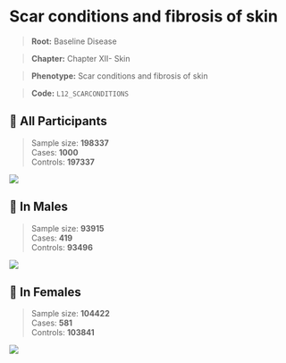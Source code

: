 # Scar conditions and fibrosis of skin

> **Root:** Baseline Disease  

> **Chapter:** Chapter XII- Skin  

> **Phenotype:** Scar conditions and fibrosis of skin  

> **Code:** `L12_SCARCONDITIONS`

## 🧪 All Participants  
> Sample size: **198337**  
> Cases: **1000**  
> Controls: **197337**
<img src="/Disease/Figures/ALL/Incidence/L12_SCARCONDITIONS.png"/>
<CsvTable src="/public/Disease/Data/ALL/Incidence/COX_L12_SCARCONDITIONS.csv" label="🔍 View full results" />

## 👨 In Males  
> Sample size: **93915**  
> Cases: **419**  
> Controls: **93496**
<img src="/Disease/Figures/Male/Incidence/L12_SCARCONDITIONS.png"/>
<CsvTable src="/public/Disease/Data/Male/Incidence/COX_L12_SCARCONDITIONS.csv" label="🔍 View full results" />

## 👩 In Females  
> Sample size: **104422**  
> Cases: **581**  
> Controls: **103841**
<img src="/Disease/Figures/Female/Incidence/L12_SCARCONDITIONS.png"/>
<CsvTable src="/public/Disease/Data/Female/Incidence/COX_L12_SCARCONDITIONS.csv" label="🔍 View full results" />
